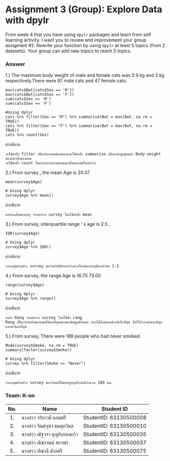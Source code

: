 # Assignment 3 (Group): Explore Data with dpylr

From week 4 that you have using `dpylr` packages and learn from self learning activity. I want you to review and improvement your group assigment #2. Rewrite your function by using `dpylr` at least 5 topics (from 2 datasets). Your group can add new topics to reach 5 topics.

### Answer

1.) The maximum body weight of male and female cats was 3.9 kg and 3 kg respectively.There were 97 male cats and 47 female cats.
```{R}
max(cats$Bwt[cats$Sex == 'M']) 
max(cats$Bwt[cats$Sex == 'F']) 
sum(cats$Sex == 'M') 
sum(cats$Sex == 'F') 

#Using dplyr
cats %>% filter(Sex == "M") %>% summarise(Bwt = max(Bwt, na.rm = TRUE))
cats %>% filter(Sex == "F") %>% summarise(Bwt = max(Bwt, na.rm = TRUE))
cats %>% count(Sex)
```
คำอธิบาย
```{R}
จะใช้คำสั่ง filter เพื่อกรองเพศของแมวและใช้คำสั่ง summarise เพื่อหาค่าสูงสุดของ Body weight ของแมวทั้งสองเพศ 
จะใช้คำสั่ง count ในการหาจำนวนของแมวทั้งสองเพศในตาราง
```


2.) From survey , the mean Age is 20.37
```{R}
mean(survey$Age) 

# Using dplyr
survey$Age %>% mean()
```
คำอธิบาย
```{R}
หาค่าเฉลี่ยของอายุ จากตาราง survey โดยใช้คำสั่ง mean
```


3.) From survey, interquartile range ' s age is 2.5 .
```{R}
IQR(survey$Age) 

# Using dplyr
survey$Age %>% IQR()
```
คำอธิบาย
```{R}
จากกลุ่มตัวอย่าง survey พบว่าค่าพิสัยระหว่างควอไทล์ของอายุมีค่าเท่ากับ 2.5
```

4.) From survey, the range Age is 16.75 73.00
```{R}
range(survey$Age)

# Using dplyr
survey$Age %>% range()
```
คำอธิบาย
```{R}
หาค่า Rang จากตาราง survey โดยใช้สั่ง rang
Rang เป็นการหาค่าขอบเขตที่น้อยที่สุดของของข้อมูลทั้งหมด บอกได้ถึงขนาดช่วงที่เล็กที่สุด ซึ่งก็ได้จากค่ามากที่สุดและค่าน้อยที่สุด
```

5.) From survey, There were 189 people who had never smoked.
```{R}
Mode(survey$Smoke, na.rm = TRUE)
summary(factor(survey$Smoke))

# Using dplyr
survey %>% filter(Smoke == "Never")
```
คำอธิบาย
```{R}
จากกลุ่มตัวอย่าง survey พบว่าคนที่ไม่เคยสูบบุหรี่เลยมีจำนวน 189 คน
```

### Team: K-on
| No. | Name              | Student ID   |
|:---:|-------------------|--------------|
|1.   |นางสาว จริยาวดี แถมศรี| StudentID: 63130500008|
|2.   |นางสาว จินต์จุฑา ธนศุภวิมล |StudentID: 63130500010|
|3.   |นางสาว ณัฐวรา บุญยังกองแก้ว| StudentID: 63130500035|
|4.   |นางสาว ณิชกานต์ สถาพร |StudentID: 63130500037|
|5.   |นางสาว ปณาลี ปาลศรี |StudentID: 63130500075|

